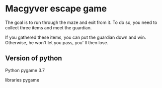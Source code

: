# Macgyver escape game

The goal is to run through the maze and exit from it.
To do so, you need to collect three items and meet the guardian.

If you gathered these items, you can put the guardian down and win. 
Otherwise, he won't let you pass, you' ll then lose.

## Version of python

Python pygame 3.7

libraries pygame